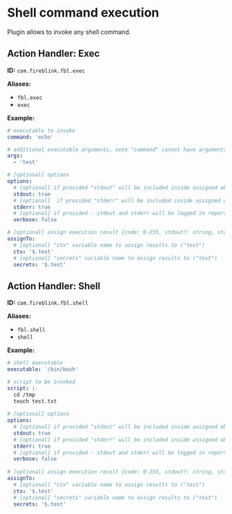 # Shell command execution

Plugin allows to invoke any shell command.

## Action Handler: Exec

**ID:** `com.fireblink.fbl.exec`

**Aliases:**
 - `fbl.exec`
 - `exec`

**Example:**

```yaml
# executable to invoke
command: 'echo'

# additional executable arguments, note "command" cannot have arguments in its value, just executable alias or path to it
args: 
  - 'test'

# [optional] options
options:
  # [optional] if provided "stdout" will be included inside assigned object to proviced "ctx" and/or "secrets" name 
  stdout: true
  # [optional]  if provided "stderr" will be included inside assigned object to proviced "ctx" and/or "secrets" name
  stderr: true
  # [optional] if provided - stdout and stderr will be logged in report and printed to console
  verbose: false

# [optional] assign execution result {code: 0-255, stdout?: string, stderr?: string }
assignTo:
  # [optional] "ctx" variable name to assign results to ("test")
  ctx: '$.test'
  # [optional] "secrets" variable name to assign results to ("test")
  secrets: '$.test'
```

## Action Handler: Shell

**ID:** `com.fireblink.fbl.shell`

**Aliases:**
 - `fbl.shell`
 - `shell`

**Example:**

```yaml
# shell executable
executable: '/bin/bash'

# script to be invoked
script: |- 
  cd /tmp
  touch test.txt
  
# [optional] options
options:
  # [optional] if provided "stdout" will be included inside assigned object to proviced "ctx" and/or "secrets" name 
  stdout: true
  # [optional] if provided "stderr" will be included inside assigned object to proviced "ctx" and/or "secrets" name
  stderr: true
  # [optional] if provided - stdout and stderr will be logged in report and printed to console
  verbose: false
    
# [optional] assign execution result {code: 0-255, stdout?: string, stderr?: string }
assignTo:
  # [optional] "ctx" variable name to assign results to ("test")
  ctx: '$.test'
  # [optional] "secrets" variable name to assign results to ("test")
  secrets: '$.test'
```